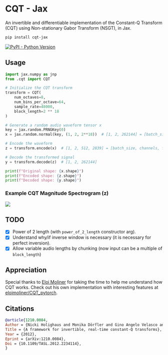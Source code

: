 
# CQT - Jax


An invertible and differentiable implementation of the Constant-Q Transform (CQT) using Non-stationary Gabor Transform (NSGT), in Jax.

```bash
pip install cqt-jax
```
[![PyPI - Python Version](https://img.shields.io/pypi/v/cqt-pytorch?style=flat&colorA=black&colorB=black)](https://pypi.org/project/cqt-pytorch/)


## Usage

```python
import jax.numpy as jnp
from .cqt import CQT

# Initialize the CQT transform
transform = CQT(
    num_octaves=8,
    num_bins_per_octave=64,
    sample_rate=48000,
    block_length=2 ** 18
)

# Generate a random audio waveform tensor x
key = jax.random.PRNGKey(0)
x = jax.random.normal(key, (1, 2, 2**18))  # [1, 2, 262144] = [batch_size, channels, timesteps]

# Encode the waveform
z = transform.encode(x)  # [1, 2, 512, 2839] = [batch_size, channels, frequencies, time]

# Decode the transformed signal
y = transform.decode(z)  # [1, 2, 262144]

print(f"Original shape: {x.shape}")
print(f"Encoded shape: {z.shape}")
print(f"Decoded shape: {y.shape}")
```

### Example CQT Magnitude Spectrogram (z)
<img src="./IMAGE.png"></img>

## TODO
* [x] Power of 2 length (with `power_of_2_length` constructor arg).
* [x] Understand why/if inverse window is necessary (it is necessary for perfect inversion).
* [x] Allow variable audio lengths by chunking (now input can be a multiple of `block_length`)

## Appreciation
Special thanks to [Eloi Moliner](https://github.com/eloimoliner) for taking the time to help me understand how CQT works. Check out his own implementation with interesting features at [eloimoliner/CQT_pytorch](https://github.com/eloimoliner/CQT_pytorch).

## Citations

```bibtex
@article{1210.0084,
Author = {Nicki Holighaus and Monika Dörfler and Gino Angelo Velasco and Thomas Grill},
Title = {A framework for invertible, real-time constant-Q transforms},
Year = {2012},
Eprint = {arXiv:1210.0084},
Doi = {10.1109/TASL.2012.2234114},
}
```
